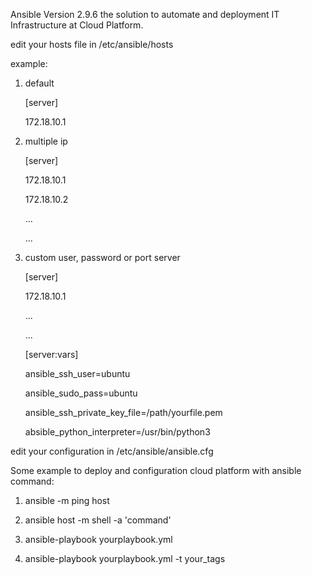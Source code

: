 Ansible Version 2.9.6 the solution to automate and deployment IT Infrastructure at Cloud Platform.

edit your hosts file in /etc/ansible/hosts

example:
  1. default

     [server]

     172.18.10.1

  2. multiple ip

     [server]

     172.18.10.1

     172.18.10.2

     ...

     ...

  3. custom user, password or port server

     [server]

     172.18.10.1

     ...

     ...

     [server:vars]

     ansible_ssh_user=ubuntu

     ansible_sudo_pass=ubuntu

     ansible_ssh_private_key_file=/path/yourfile.pem

     absible_python_interpreter=/usr/bin/python3

edit your configuration in /etc/ansible/ansible.cfg

Some example to deploy and configuration cloud platform with ansible command:

  1. ansible -m ping host

  2. ansible host -m shell -a 'command'

  3. ansible-playbook yourplaybook.yml

  4. ansible-playbook yourplaybook.yml -t your_tags
